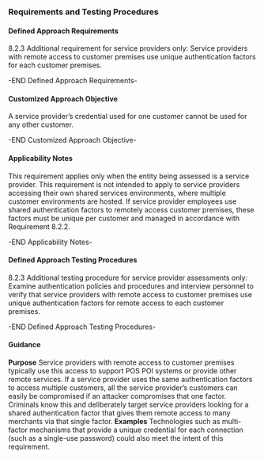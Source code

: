 ### Requirements and Testing Procedures

#### Defined Approach Requirements
8.2.3 Additional requirement for service providers only: Service providers with remote access to customer premises use unique authentication factors for each customer premises.

-END Defined Approach Requirements- 
#### Customized Approach Objective
A service provider’s credential used for one customer cannot be used for any other customer.

-END Customized Approach Objective- 
#### Applicability Notes
This requirement applies only when the entity being assessed is a service provider.
This requirement is not intended to apply to service providers accessing their own shared services environments, where multiple customer environments are hosted.
If service provider employees use shared authentication factors to remotely access customer premises, these factors must be unique per customer and managed in accordance with Requirement 8.2.2.

-END Applicability Notes- 
#### Defined Approach Testing Procedures
8.2.3 Additional testing procedure for service provider assessments only: Examine authentication policies and procedures and interview personnel to verify that service providers with remote access to customer premises use unique authentication factors for remote access to each customer premises.

-END Defined Approach Testing Procedures- 
#### Guidance
**Purpose**
Service providers with remote access to customer premises typically use this access to support POS POI systems or provide other remote services.
If a service provider uses the same authentication factors to access multiple customers, all the service provider’s customers can easily be compromised if an attacker compromises that one factor.
Criminals know this and deliberately target service providers looking for a shared authentication factor that gives them remote access to many merchants via that single factor.
**Examples**
Technologies such as multi-factor mechanisms that provide a unique credential for each connection (such as a single-use password) could also meet the intent of this requirement.